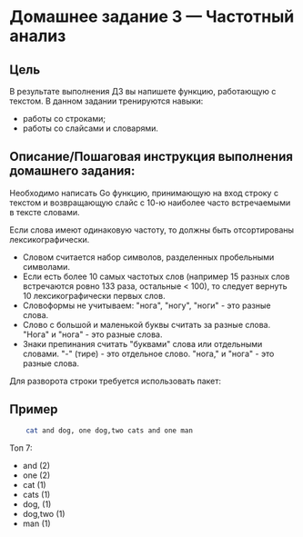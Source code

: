 # Домашнее задание 3 — Частотный анализ

## Цель

В результате выполнения ДЗ вы напишете функцию, работающую с текстом.
В данном задании тренируются навыки:

- работы со строками;
- работы со слайсами и словарями.

## Описание/Пошаговая инструкция выполнения домашнего задания:

Необходимо написать Go функцию, принимающую на вход строку с текстом и
возвращающую слайс с 10-ю наиболее часто встречаемыми в тексте словами.

Если слова имеют одинаковую частоту, то должны быть отсортированы лексикографически.

- Словом считается набор символов, разделенных пробельными символами.
- Если есть более 10 самых частотых слов (например 15 разных слов встречаются ровно 133 раза,
остальные < 100), то следует вернуть 10 лексикографически первых слов.
- Словоформы не учитываем: "нога", "ногу", "ноги" - это разные слова.
- Слово с большой и маленькой буквы считать за разные слова. "Нога" и "нога" - это разные слова.
- Знаки препинания считать "буквами" слова или отдельными словами.
"-" (тире) - это отдельное слово. "нога," и "нога" - это разные слова.

Для разворота строки требуется использовать пакет:
## Пример

```bash
    cat and dog, one dog,two cats and one man
```

Топ 7:
- and (2)
- one (2)
- cat (1)
- cats (1)
- dog, (1)
- dog,two (1)
- man (1)